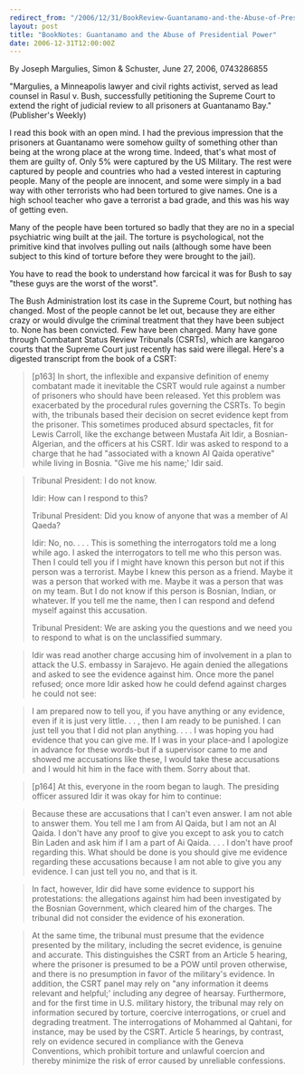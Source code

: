 ```yaml
---
redirect_from: "/2006/12/31/BookReview-Guantanamo-and-the-Abuse-of-Presidential-Power.html"
layout: post
title: "BookNotes: Guantanamo and the Abuse of Presidential Power"
date: 2006-12-31T12:00:00Z
---
```

By Joseph Margulies, Simon & Schuster, June 27, 2006, 0743286855

"Margulies, a Minneapolis lawyer and civil rights activist, served
as lead counsel in Rasul v. Bush, successfully petitioning the Supreme
Court to extend the right of judicial review to all prisoners at
Guantanamo Bay." (Publisher's Weekly)

I read this book with an open mind.  I had the previous impression
that the prisoners at Guantanamo were somehow guilty of something
other than being at the wrong place at the wrong time.  Indeed, that's
what most of them are guilty of.  Only 5% were captured by the US
Military.  The rest were captured by people and countries who had a
vested interest in capturing people.  Many of the people are innocent,
and some were simply in a bad way with other terrorists who had been
tortured to give names.  One is a high school teacher who gave a
terrorist a bad grade, and this was his way of getting even.

Many of the people have been tortured so badly that they are no in a
special psychiatric wing built at the jail.  The torture is
psychological, not the primitive kind that involves pulling out nails
(although some have been subject to this kind of torture before they
were brought to the jail).

You have to read the book to understand how farcical it was for Bush
to say "these guys are the worst of the worst".

The Bush Administration lost its case in the Supreme Court, but
nothing has changed.  Most of the people cannot be let out, because
they are either crazy or would divulge the criminal treatment that
they have been subject to.  None has been convicted.  Few have been
charged.  Many have gone through Combatant Status Review Tribunals
(CSRTs), which are kangaroo courts that the Supreme Court just
recently has said were illegal.  Here's a digested transcript from the
book of a CSRT:


> [p163] In short, the inflexible and expansive definition of enemy
> combatant made it inevitable the CSRT would rule against a number of
> prisoners who should have been released. Yet this problem was
> exacerbated by the procedural rules governing the CSRTs. To begin
> with, the tribunals based their decision on secret evidence kept from
> the prisoner. This sometimes produced absurd spectacles, fit for Lewis
> Carroll, like the exchange between Mustafa Ait Idir, a
> Bosnian-Algerian, and the officers at his CSRT. Idir was asked to
> respond to a charge that he had "associated with a known Al Qaida
> operative" while living in Bosnia. "Give me his name;' Idir said.



> Tribunal President: I do not know.
> 
> Idir: How can I respond to this?
> 
> Tribunal President: Did you know of anyone that was a member of Al
> Qaeda?
> 
> Idir: No, no. . . . This is something the interrogators told me a long
> while ago. I asked the interrogators to tell me who this person
> was. Then I could tell you if I might have known this person but not
> if this person was a terrorist. Maybe I knew this person as a
> friend. Maybe it was a person that worked with me. Maybe it was a
> person that was on my team. But I do not know if this person is
> Bosnian, Indian, or whatever. If you tell me the name, then I can
> respond and defend myself against this accusation.
> 
> Tribunal President: We are asking you the questions and we need you to
> respond to what is on the unclassified summary.



> Idir was read another charge accusing him of involvement in a plan to
> attack the U.S. embassy in Sarajevo. He again denied the allegations
> and asked to see the evidence against him. Once more the panel
> refused; once more Idir asked how he could defend against charges he
> could not see:



> I am prepared now to tell you, if you have anything or any
> evidence, even if it is just very little. . . , then I am ready to
> be punished. I can just tell you that I did not plan
> anything. . . . I was hoping you had evidence that you can give
> me. If I was in your place-and I apologize in advance for these
> words-but if a supervisor came to me and showed me accusations like
> these, I would take these accusations and I would hit him in the
> face with them. Sorry about that.



> [p164] At this, everyone in the room began to laugh. The presiding
> officer assured Idir it was okay for him to continue:



> Because these are accusations that I can't even answer. I am not able
> to answer them. You tell me I am from Al Qaida, but I am not an Al
> Qaida. I don't have any proof to give you except to ask you to catch
> Bin Laden and ask him if I am a part of Ai Qaida. . . . I don't have
> proof regarding this. What should be done is you should give me
> evidence regarding these accusations because I am not able to give you
> any evidence. I can just tell you no, and that is it.



> In fact, however, Idir did have some evidence to support his
> protestations: the allegations against him had been investigated by
> the Bosnian Government, which cleared him of the charges. The tribunal
> did not consider the evidence of his exoneration.



> At the same time, the tribunal must presume that the evidence
> presented by the military, including the secret evidence, is genuine
> and accurate. This distinguishes the CSRT from an Article 5 hearing,
> where the prisoner is presumed to be a POW until proven otherwise, and
> there is no presumption in favor of the military's evidence. In
> addition, the CSRT panel may rely on "any information it deems
> relevant and helpful;' including any degree of hearsay. Furthermore,
> and for the first time in U.S. military history, the tribunal may rely
> on information secured by torture, coercive interrogations, or cruel
> and degrading treatment. The interrogations of Mohammed al Qahtani,
> for instance, may be used by the CSRT. Article 5 hearings, by
> contrast, rely on evidence secured in compliance with the Geneva
> Conventions, which prohibit torture and unlawful coercion and thereby
> minimize the risk of error caused by unreliable confessions.
> 



